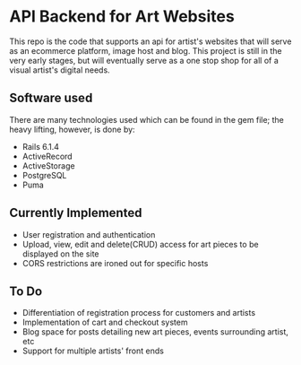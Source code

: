 # API Backend for Art Websites

This repo is the code that supports an api for artist's websites that will serve as an ecommerce platform, image host and blog. This project is still in the very early stages, but will eventually serve as a one stop shop for all of a visual artist's digital needs.

## Software used
There are many technologies used which can be found in the gem file; the heavy lifting, however, is done by: 

- Rails 6.1.4
- ActiveRecord
- ActiveStorage
- PostgreSQL
- Puma

## Currently Implemented

- User registration and authentication
- Upload, view, edit and delete(CRUD) access for art pieces to be displayed on the site
- CORS restrictions are ironed out for specific hosts

## To Do
- Differentiation of registration process for customers and artists
- Implementation of cart and checkout system
- Blog space for posts detailing new art pieces, events surrounding artist, etc
- Support for multiple artists' front ends